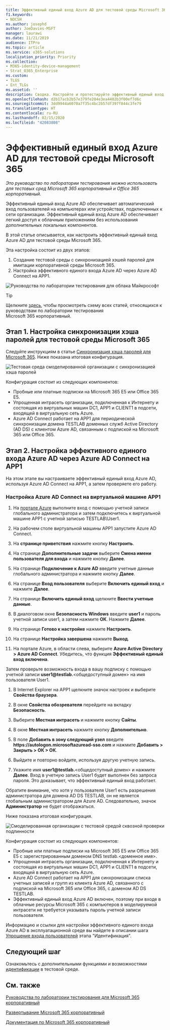 ```yaml
---
title: Эффективный единый вход Azure AD для тестовой среды Microsoft 365
f1.keywords:
- NOCSH
ms.author: josephd
author: JoeDavies-MSFT
manager: laurawi
ms.date: 11/21/2019
audience: ITPro
ms.topic: article
ms.service: o365-solutions
localization_priority: Priority
ms.collection:
- M365-identity-device-management
- Strat_O365_Enterprise
ms.custom:
- TLGS
- Ent_TLGs
ms.assetid: ''
description: Сводка. Настройте и протестируйте эффективный единый вход Azure AD для тестовой среды Microsoft 365.
ms.openlocfilehash: d2b17acb2b57e379fe204e3ea4402b3f00ef7d6c
ms.sourcegitcommit: 3dd9944a6070a7f35c4bc2b57df397f844c3fe79
ms.translationtype: HT
ms.contentlocale: ru-RU
ms.lasthandoff: 02/15/2020
ms.locfileid: "42083808"
---
```

# <a name="azure-ad-seamless-single-sign-on-for-your-microsoft-365-test-environment"></a>Эффективный единый вход Azure AD для тестовой среды Microsoft 365

*Это руководство по лаборатории тестирования можно использовать для тестовых сред Microsoft 365 корпоративный и Office 365 корпоративный.*

Эффективный единый вход Azure AD обеспечивает автоматический вход пользователей на компьютерах или устройствах, подключенных к сети организации. Эффективный единый вход Azure AD обеспечивает легкий доступ к облачным приложениям без использования дополнительных локальных компонентов.

В этой статье описывается, как настроить эффективный единый вход Azure AD для тестовой среды Microsoft 365.

Эта настройка состоит из двух этапов:

1.  Создание тестовой среды с синхронизацией хэшей паролей для имитации корпоративной среды Microsoft 365.
2.  Настройка эффективного единого входа Azure AD через Azure AD Connect на APP1.
    
![Руководства по лаборатории тестирования для облака Майкрософт](../media/m365-enterprise-test-lab-guides/cloud-tlg-icon.png) 
    
> [!TIP]
> Щелкните [здесь](../media/m365-enterprise-test-lab-guides/Microsoft365EnterpriseTLGStack.pdf), чтобы просмотреть схему всех статей, относящихся к руководствам по лаборатории тестирования Microsoft 365 корпоративный.
  
## <a name="phase-1-configure-password-hash-synchronization-for-your-microsoft-365-test-environment"></a>Этап 1. Настройка синхронизации хэша паролей для тестовой среды Microsoft 365

Следуйте инструкциям в статье [Синхронизация хэша паролей для Microsoft 365](password-hash-sync-m365-ent-test-environment.md). Ниже показана итоговая конфигурация.
  
![Тестовая среда смоделированной организации с синхронизацией хэша паролей](../media/pass-through-auth-m365-ent-test-environment/Phase1.png)
  
Конфигурация состоит из следующих компонентов: 
  
- Пробные или платные подписки на Microsoft 365 E5 или Office 365 E5.
- Упрощенная интрасеть организации, подключенная к Интернету и состоящая из виртуальных машин DC1, APP1 и CLIENT1 в подсети, входящей в виртуальную сеть Azure. 
- Azure AD Connect работает на APP1 для периодической синхронизации домена TESTLAB доменных служб Active Directory (AD DS) с клиентом Azure AD, связанным с подпиской на Microsoft 365 или Office 365.

## <a name="phase-2-configure-azure-ad-connect-on-app1-for-azure-ad-seamless-sso"></a>Этап 2. Настройка эффективного единого входа Azure AD через Azure AD Connect на APP1

На этом этапе вы настраиваете эффективный единый вход Azure AD, используя Azure AD Connect на APP1, а затем проверяете его работу.

### <a name="configure-azure-ad-connect-on-app1"></a>Настройка Azure AD Connect на виртуальной машине APP1

1. На [портале Azure](https://portal.azure.com) выполните вход с помощью учетной записи глобального администратора и затем подключитесь к виртуальной машине APP1 с учетной записью TESTLAB\User1.

2. На рабочем столе виртуальной машины APP1 запустите Azure AD Connect.

3. На **странице приветствия** нажмите кнопку **Настроить**.

4. На странице **Дополнительные задачи** выберите **Смена имени пользователя для входа** и нажмите кнопку **Далее**.

5. На странице **Подключение к Azure AD** введите учетные данные глобального администратора и нажмите кнопку **Далее**.

6. На странице **Вход пользователя** выберите **Включить единый вход** и нажмите **Далее**.

7. На странице **Включить единый вход** щелкните **Ввести учетные данные**.

8. В диалоговом окне **Безопасность Windows** введите **user1** и пароль учетной записи user1, а затем нажмите **ОК**. Нажмите **Далее**.

9. На странице **Готово к настройке** нажмите **Настроить**.

10. На странице **Настройка завершена** нажмите **Выход**.

11. На портале Azure, в области слева, выберите **Azure Active Directory > Azure AD Connect**. Убедитесь, что функция **Эффективный единый вход** **включена**.

Затем проверьте возможность входа в вашу подписку с помощью учетной записи <strong>user1@testlab.</strong>\<общедоступный домен> на имя пользователя User1.

1. В Internet Explorer на APP1 щелкните значок настроек и выберите **Свойства браузера**.
 
2. В окне **Свойства обозревателя** перейдите на вкладку **Безопасность**.

3. Выберите **Местная интрасеть** и нажмите кнопку **Сайты**.

4. В окне **Местная интрасеть** нажмите кнопку **Дополнительно**.

5. В поле **Добавить в зону следующий узел** введите **https<span>://</span>autologon.microsoftazuread-sso.com** и нажмите **Добавить > Закрыть > ОК > ОК**.

6. Выйдите и повторно войдите, используя другую учетную запись.

7. Укажите имя <strong>user1@testlab.</strong>\<общедоступный домен> и нажмите **Далее**. Вход в учетную запись User1 будет выполнен без запроса пароля. Это доказывает, что эффективный единый вход работает.

Обратите внимание, что хотя у пользователя User1 есть разрешения администратора для домена AD DS TESTLAB, он не является глобальным администратором для Azure AD. Следовательно, значок **Администратор** не будет отображаться.

Ниже показана итоговая конфигурация.

![Смоделированная организации с тестовой средой сквозной проверки подлинности](../media/pass-through-auth-m365-ent-test-environment/Phase1.png)

 
Конфигурация состоит из следующих компонентов:

- Пробные или платные подписки на Microsoft 365 E5 или Office 365 E5 с зарегистрированным доменом DNS testlab.\<доменное имя>.
- Упрощенная интрасеть организации, подключенная к Интернету и состоящая из виртуальных машин DC1, APP1 и CLIENT1 в подсети, входящей в виртуальную сеть Azure. 
- Azure AD Connect работает на APP1 для синхронизации списка учетных записей и групп из клиента Azure AD, связанного с подпиской на Microsoft 365 или Office 365, с доменом AD DS TESTLAB. 
- Эффективный единый вход Azure AD включен, поэтому при входе в облачные ресурсы Microsoft 365 с компьютеров в моделируемой интрасети не требуется указывать пароль учетной записи пользователя.

Информацию и ссылки для настройки эффективного единого входа Azure AD в эксплуатационной среде вы найдете в описании шага [Упрощение входа пользователей](identity-secure-your-passwords.md#identity-sso) этапа "Идентификация".

## <a name="next-step"></a>Следующий шаг

Ознакомьтесь с дополнительными функциями и возможностями [идентификации](m365-enterprise-test-lab-guides.md#identity) в тестовой среде.

## <a name="see-also"></a>См. также

[Руководства по лаборатории тестирования для Microsoft 365 корпоративный](m365-enterprise-test-lab-guides.md)

[Развертывание Microsoft 365 корпоративный](deploy-microsoft-365-enterprise.md)

[Документация по Microsoft 365 корпоративный](https://docs.microsoft.com/microsoft-365-enterprise/)


